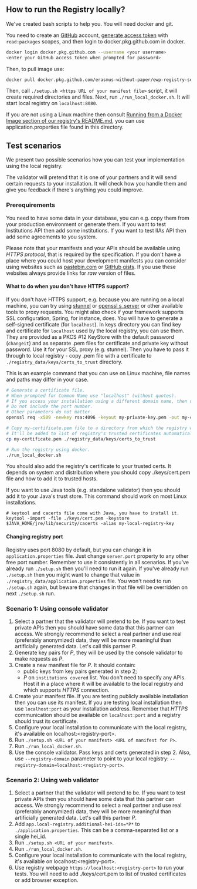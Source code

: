 ## How to run the Registry locally?
We've created bash scripts to help you. You will need docker and git.

You need to create an [GitHub][github] account, [generate access token][generate-github-access-token] with `read:packages` scopes, and then login to docker.pkg.github.com in docker.
```bash
docker login docker.pkg.github.com --username <your username>
<enter your GitHub access token when prompted for password>
```

Then, to pull image use:
```bash
docker pull docker.pkg.github.com/erasmus-without-paper/ewp-registry-service/ewp-registry-service:latest
```
Then, call `./setup.sh <https URL of your manifest file>` script, it will create required directories and files.
Next, run `./run_local_docker.sh`. It will start local registry on `localhost:8080`.

If you are not using a Linux machine then consult [Running from a Docker Image section of our registry's README.md][running-from-docker], you can use application.properties file found in this directory.


## Test scenarios
We present two possible scenarios how you can test your implementation using the local registry.

The validator will pretend that it is one of your partners and it will send certain requests to your installation. It will check how you handle them and give you feedback if there's anything you could improve.


### Prerequirements
You need to have some data in your database, you can e.g. copy them from your production environment or generate them.
If you want to test Institutions API then add some institutions. If you want to test IIAs API then add some agreements to you system.

Please note that your manifests and your APIs should be available using *HTTPS protocol*, that is required by the specification.
If you don't have a place where you could host your development manifests you can consider using websites such as [pastebin.com][pastebin] or [GitHub gists][gists]. If you use these websites always provide links for *raw* version of files.


#### What to do when you don't have HTTPS support?
If you don't have HTTPS support, e.g. because you are running on a local machine, you can try using [stunnel][stunnel] or [openssl s\_server][openssl_s_server] or other available tools to proxy requests. You might also check if your framework supports SSL configuration, Spring, for instance, does.
You will have to generate a self-signed certificate (for `localhost`). In keys directory you can find key and certificate for `localhost` used by the local registry, you can use them. They are provided as a PKCS #12 KeyStore with the default password (`changeit`) and as separate .pem files for certificate and private key without password.
Use it for your SSL proxy (e.g. stunnel).
Then you have to pass it through to local registry - copy .pem file with a certificate to `./registry_data/keys/certs_to_trust` directory.


This is an example command that you can use on Linux machine, file names and paths may differ in your case.
```bash
# Generate a certificate file.
# When prompted for Common Name use "localhost" (without quotes).
# If you access your installation using a different domain name, then use it instead of localhost.
# Do not include the port number.
# Other parameters do not matter.
openssl req -x509 -newkey rsa:4096 -keyout my-private-key.pem -out my-certificate.pem -days 365

# Copy my-certificate.pem file to a directory from which the registry will be able to read it.
# It'll be added to list of registry's trusted certificates automatically.
cp my-certificate.pem ./registry_data/keys/certs_to_trust

# Run the registry using docker.
./run_local_docker.sh
```

You should also add the registry's certificate to your trusted certs.
It depends on system and distribution where you should copy ./keys/cert.pem file and how to add it to trusted hosts.

If you want to use Java tools (e.g. standalone validator) then you should add it to your Java's trust store.
This command should work on most Linux installations.
```
# keytool and cacerts file come with Java, you have to install it.
keytool -import -file ./keys/cert.pem -keystore $JAVA_HOME/jre/lib/security/cacerts -alias my-local-registry-key
```

#### Changing registry port
Registry uses port 8080 by default, but you can change it in `application.properties` file. Just change `server.port` property to any other free port number. Remember to use it consistently in all scenarios.
If you've already run `./setup.sh` then you'll need to run it again.
If you've already run `./setup.sh` then you might want to change that value in `./registry_data/application.properties` file. You won't need to run `./setup.sh` again, but beware that changes in that file will be overridden on next `./setup.sh` run.


### Scenario 1: Using console validator
1. Select a partner that the validator will pretend to be. If you want to test private APIs then you should have some data that this partner can access. We strongly recommend to select a real partner and use real (preferably anonymized) data, they will be more meaningful than artificially generated data. Let's call this partner *P*.
2. Generate key pairs for *P*, they will be used by the console validator to make requests as *P*.
3. Create a new manifest file for *P*.
   It should contain:
   - public keys from key pairs generated in step 2;
   - *P* on `institutions covered` list.
   You don't need to specify any APIs.
   Host it in a place where it will be available to the local registry and which supports *HTTPS* connection.
4. Create your manifest file. If you are testing publicly available installation then you can use its manifest. If you are testing local installation then use `localhost:port` as your installation address. Remember that *HTTPS* communication should be available on `localhost:port` and a registry should trust its certificate.
5. Configure your local installation to communicate with the local registry, it's available on localhost:\<registry-port\>.
6. Run `./setup.sh <URL of your manifest> <URL of manifest for P>`.
7. Run `./run_local_docker.sh`.
8. Use the console validator. Pass keys and certs generated in step 2. Also, use `--registry-domain` parameter to point to your local registry: `--registry-domain=localhost:<registry-port>`.


### Scenario 2: Using web validator
1. Select a partner that the validator will pretend to be. If you want to test private APIs then you should have some data that this partner can access. We strongly recommend to select a real partner and use real (preferably anonymized) data, they will be more meaningful than artificially generated data. Let's call this partner *P*.
2. Add `app.local-registry.additional-hei-ids=*P*` to `./application.properties`. This can be a comma-separated list or a single hei\_id.
3. Run `./setup.sh <URL of your manifest>`.
4. Run `./run_local_docker.sh`.
5. Configure your local installation to communicate with the local registry, it's available on localhost:\<registry-port\>.
6. Use registry webpage `https://localhost:<registry-port>` to run your tests. You will need to add ./keys/cert.pem to list of trusted certificates or add browser exception.


[github]: https://github.com
[generate-github-access-token]: https://github.com/settings/tokens
[running-from-docker]: https://github.com/erasmus-without-paper/ewp-registry-service/blob/master/README.md#running-from-a-docker-image
[pastebin]: https://pastebin.com/
[gists]: https://gist.github.com/
[stunnel]: https://www.stunnel.org/
[openssl_s_server]: https://www.openssl.org/docs/man1.0.2/man1/openssl-s_server.html
